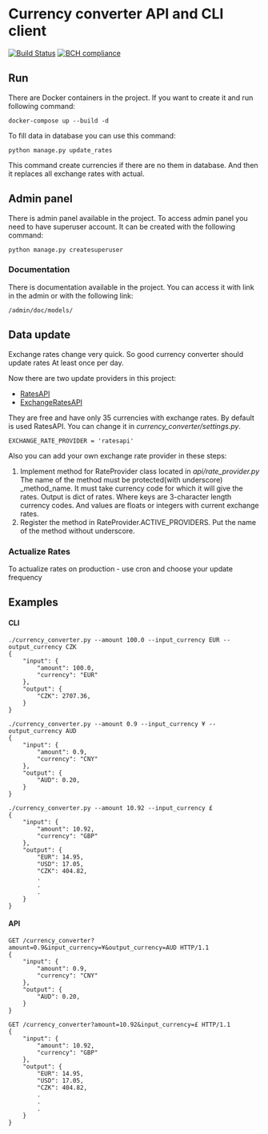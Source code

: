 # Currency converter API and CLI client
[![Build Status](https://travis-ci.org/ApaDoctor/currency_converter.svg?branch=master)](https://travis-ci.org/ApaDoctor/currency_converter) [![BCH compliance](https://bettercodehub.com/edge/badge/ApaDoctor/currency_converter?branch=master)](https://bettercodehub.com/)
## Run
There are Docker containers in the project.
If you want to create it and run following command:
```
docker-compose up --build -d
```



To fill data in database you can use this command:
```
python manage.py update_rates
```
This command create currencies if there are no them in database.
And then it replaces all exchange rates with actual.


## Admin panel
There is admin panel available in the project.
To access admin panel you need to have superuser account.
It can be created with the following command:
```
python manage.py createsuperuser
```

### Documentation
There is documentation available in the project.
You can access it with link in the admin or with the following link:
```
/admin/doc/models/
```

## Data update
Exchange rates change very quick. So good currency converter should update rates
At least once per day.

Now there are two update providers in this project:
- [RatesAPI](http://ratesapi.io)
- [ExchangeRatesAPI](http://api.exchangeratesapi.io)

They are free and have only 35 currencies with exchange rates.
By default is used RatesAPI.
You can change it in *currency_converter/settings.py*.
```
EXCHANGE_RATE_PROVIDER = 'ratesapi'
```

Also you can add your own exchange rate provider in these steps:
1. Implement method for RateProvider class located in *api/rate_provider.py*
   The name of the method must be protected(with underscore) _method_name.
   It must take currency code for which it will give the rates.
   Output is dict of rates.
   Where keys are 3-character length currency codes.
   And values are floats or integers with current exchange rates.
2. Register the method in RateProvider.ACTIVE_PROVIDERS.
   Put the name of the method without underscore.

### Actualize Rates
To actualize rates on production - use cron and choose your update frequency

## Examples

#### CLI
```
./currency_converter.py --amount 100.0 --input_currency EUR --output_currency CZK
{   
    "input": {
        "amount": 100.0,
        "currency": "EUR"
    },
    "output": {
        "CZK": 2707.36, 
    }
}
```
```
./currency_converter.py --amount 0.9 --input_currency ¥ --output_currency AUD
{   
    "input": {
        "amount": 0.9,
        "currency": "CNY"
    },
    "output": {
        "AUD": 0.20, 
    }
}
```
```
./currency_converter.py --amount 10.92 --input_currency £ 
{
    "input": {
        "amount": 10.92,
        "currency": "GBP"
    },
    "output": {
        "EUR": 14.95,
        "USD": 17.05,
        "CZK": 404.82,
        .
        .
        .
    }
}
```

#### API
```
GET /currency_converter?amount=0.9&input_currency=¥&output_currency=AUD HTTP/1.1
{   
    "input": {
        "amount": 0.9,
        "currency": "CNY"
    },
    "output": {
        "AUD": 0.20, 
    }
}
```

```
GET /currency_converter?amount=10.92&input_currency=£ HTTP/1.1
{
    "input": {
        "amount": 10.92,
        "currency": "GBP"
    },
    "output": {
        "EUR": 14.95,
        "USD": 17.05,
        "CZK": 404.82,
        .
        .
        .
    }
}
```

